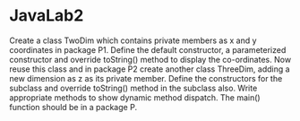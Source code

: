# JavaLab2

Create a class TwoDim which contains private members as x and y coordinates in package P1. Define the default constructor, a parameterized constructor and override toString() method to display the co-ordinates. Now reuse this class and in package P2 create another class ThreeDim, adding a new dimension as z as its private member. Define the constructors for the subclass and override toString() method in the subclass also. Write appropriate methods to show dynamic method dispatch. The main() function should be in a package P.